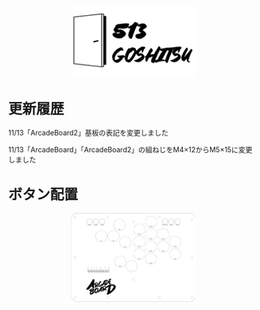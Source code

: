 <p align="center">
<img src="https://github.com/513goshitsu/ArcadeBoard/blob/main/img/logo1.png?raw=true" width="50%">
</p>

# 更新履歴
11/13「ArcadeBoard2」基板の表記を変更しました

11/13「ArcadeBoard」「ArcadeBoard2」の組ねじをM4×12からM5×15に変更しました

# ボタン配置

<p align="center">
<img src="https://github.com/513goshitsu/ArcadeBoard/blob/main/ArcadeBoard2.pdf" width="50%">
</p>

